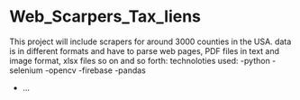 # Web_Scarpers_Tax_liens

This project will include scrapers for around 3000 counties in the USA. 
data is in different formats and have to parse web pages, PDF files in text and image format, xlsx files so on and so forth:
technoloties used:
-python
-selenium
-opencv
-firebase
-pandas 
- ...
